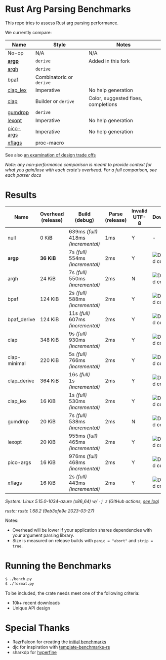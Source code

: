 # Rust Arg Parsing Benchmarks

This repo tries to assess Rust arg parsing performance.

We currently compare:

Name                                                 | Style                 | Notes
-----------------------------------------------------|-----------------------|------
No-op                                                | N/A                   | N/A
**[argp](https://github.com/jirutka/argp)**          | `derive`              | Added in this fork
[argh](https://github.com/google/argh)               | `derive`              |
[bpaf](https://github.com/pacak/bpaf)                | Combinatoric or `derive` |
[clap_lex](https://github.com/clap-rs/clap)          | Imperative            | No help generation
[clap](https://github.com/clap-rs/clap)              | Builder or `derive`   | Color, suggested fixes, completions
[gumdrop](https://github.com/murarth/gumdrop)        | `derive`              |
[lexopt](https://github.com/blyxxyz/lexopt)          | Imperative            | No help generation
[pico-args](https://github.com/razrfalcon/pico-args) | Imperative            | No help generation
[xflags](https://github.com/matklad/xflags)          | proc-macro            |

See also [an examination of design trade offs](docs/tradeoffs.md)

*Note: any non-performance comparison is meant to provide context for what you
gain/lose with each crate's overhead.  For a full comparison, see each parser
docs*

# Results

Name | Overhead (release) | Build (debug) | Parse (release) | Invalid UTF-8 | Downloads | Version
-----|--------------------|---------------|-----------------|---------------|-----------|--------
null | 0 KiB | 639ms *(full)* <br/>418ms *(incremental)* | 1ms | Y | - | -
**argp** | **36 KiB** | 7s *(full)* <br/>554ms *(incremental)* | 2ms | Y | ![Download count](https://img.shields.io/crates/dr/argp) | v0.2.0
argh | 24 KiB | 7s *(full)* <br/>550ms *(incremental)* | 2ms | N | ![Download count](https://img.shields.io/crates/dr/argh) | v0.1.10
bpaf | 124 KiB | 2s *(full)* <br/>588ms *(incremental)* | 2ms | Y | ![Download count](https://img.shields.io/crates/dr/bpaf) | v0.7.10
bpaf_derive | 124 KiB | 11s *(full)* <br/>607ms *(incremental)* | 2ms | Y | ![Download count](https://img.shields.io/crates/dr/bpaf) | v0.7.10
clap | 348 KiB | 9s *(full)* <br/>930ms *(incremental)* | 2ms | Y | ![Download count](https://img.shields.io/crates/dr/clap) | v4.2.0
clap-minimal | 220 KiB | 5s *(full)* <br/>766ms *(incremental)* | 2ms | Y | ![Download count](https://img.shields.io/crates/dr/clap) | v4.2.0
clap_derive | 364 KiB | 16s *(full)* <br/>1s *(incremental)* | 2ms | Y | ![Download count](https://img.shields.io/crates/dr/clap) | v4.2.0
clap_lex | 16 KiB | 1s *(full)* <br/>530ms *(incremental)* | 2ms | Y | ![Download count](https://img.shields.io/crates/dr/clap_lex) | v0.4.1
gumdrop | 20 KiB | 7s *(full)* <br/>538ms *(incremental)* | 2ms | N | ![Download count](https://img.shields.io/crates/dr/gumdrop) | v0.8.1
lexopt | 20 KiB | 955ms *(full)* <br/>465ms *(incremental)* | 2ms | Y | ![Download count](https://img.shields.io/crates/dr/lexopt) | v0.3.0
pico-args | 16 KiB | 976ms *(full)* <br/>468ms *(incremental)* | 2ms | Y | ![Download count](https://img.shields.io/crates/dr/pico-args) | v0.5.0
xflags | 16 KiB | 2s *(full)* <br/>443ms *(incremental)* | 2ms | Y | ![Download count](https://img.shields.io/crates/dr/xflags) | v0.3.1

*System: Linux 5.15.0-1034-azure (x86_64) w/ `-j 2` (GitHub actions, [see log](https://github.com/jirutka/argparse-rosetta-rs/actions/runs/4737610982/jobs/8410591911))*

*rustc: rustc 1.68.2 (9eb3afe9e 2023-03-27)*

Notes:
- Overhead will be lower if your application shares dependencies with your argument parsing library.
- Size is measured on release builds with `panic = "abort"` and `strip = true`.

# Running the Benchmarks

```bash
$ ./bench.py
$ ./format.py
```

To be included, the crate needs meet one of the following criteria:
- 10k+ recent downloads
- Unique API design

# Special Thanks

- RazrFalcon for creating the [initial benchmarks](https://github.com/RazrFalcon/pico-args)
- djc for inspiration with [template-benchmarks-rs](https://github.com/djc/template-benchmarks-rs)
- sharkdp for [hyperfine](https://github.com/sharkdp/hyperfine)
